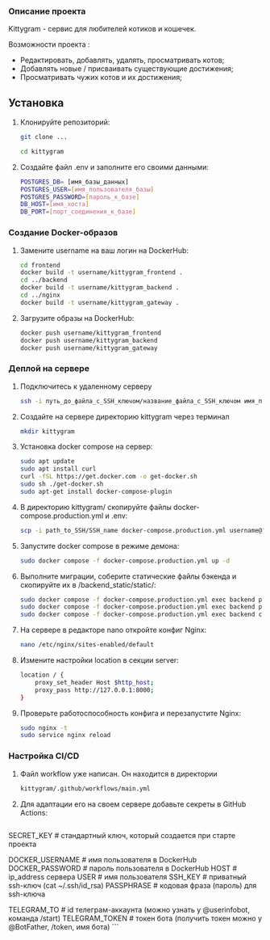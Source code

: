 ### Описание проекта 
Kittygram - сервис для любителей котиков и кошечек.

Возможности проекта :

- Редактировать, добавлять, удалять, просматривать котов;
- Добавлять новые / присваивать существующие достижения; 
- Просматривать чужих котов и их достижения;

## Установка 

1. Клонируйте репозиторий:

    ```bash
    git clone ...
    ```
    ```bash
    cd kittygram
    ```
2. Создайте файл .env и заполните его своими данными:

    ```bash
    POSTGRES_DB= [имя_базы_данных]
    POSTGRES_USER=[имя_пользователя_базы]
    POSTGRES_PASSWORD=[пароль_к_базе]
    DB_HOST=[имя_хоста]
    DB_PORT=[порт_соединения_к_базе]
    ```

### Создание Docker-образов

1.  Замените username на ваш логин на DockerHub:

    ```bash
    cd frontend
    docker build -t username/kittygram_frontend .
    cd ../backend
    docker build -t username/kittygram_backend .
    cd ../nginx
    docker build -t username/kittygram_gateway . 
    ```

2. Загрузите образы на DockerHub:

    ```bash
    docker push username/kittygram_frontend
    docker push username/kittygram_backend
    docker push username/kittygram_gateway
    ```

### Деплой на сервере

1. Подключитесь к удаленному серверу

    ```bash
    ssh -i путь_до_файла_с_SSH_ключом/название_файла_с_SSH_ключом имя_пользователя@ip_адрес_сервера 
    ```

2. Создайте на сервере директорию kittygram через терминал

    ```bash
    mkdir kittygram
    ```

3. Установка docker compose на сервер:

    ```bash
    sudo apt update
    sudo apt install curl
    curl -fSL https://get.docker.com -o get-docker.sh
    sudo sh ./get-docker.sh
    sudo apt-get install docker-compose-plugin
    ```

4. В директорию kittygram/ скопируйте файлы docker-compose.production.yml и .env:

    ```bash
    scp -i path_to_SSH/SSH_name docker-compose.production.yml username@server_ip:/home/username/kittygram/docker-compose.production.yml
    ```

5. Запустите docker compose в режиме демона:

    ```bash
    sudo docker compose -f docker-compose.production.yml up -d
    ```

6. Выполните миграции, соберите статические файлы бэкенда и скопируйте их в /backend_static/static/:

    ```bash
    sudo docker compose -f docker-compose.production.yml exec backend python manage.py migrate
    sudo docker compose -f docker-compose.production.yml exec backend python manage.py collectstatic
    sudo docker compose -f docker-compose.production.yml exec backend cp -r /app/collected_static/. /backend_static/static/
    ```

7. На сервере в редакторе nano откройте конфиг Nginx:

    ```bash
    nano /etc/nginx/sites-enabled/default
    ```

8. Измените настройки location в секции server:

    ```bash
    location / {
        proxy_set_header Host $http_host;
        proxy_pass http://127.0.0.1:8000;
    }
    ```

9. Проверьте работоспособность конфига и перезапустите Nginx:

    ```bash
    sudo nginx -t 
    sudo service nginx reload
    ```

### Настройка CI/CD

1. Файл workflow уже написан. Он находится в директории

    ```bash
    kittygram/.github/workflows/main.yml
    ```

2. Для адаптации его на своем сервере добавьте секреты в GitHub Actions:

    ```bash
SECRET_KEY                     # стандартный ключ, который создается при старте проекта

DOCKER_USERNAME                # имя пользователя в DockerHub
DOCKER_PASSWORD                # пароль пользователя в DockerHub
HOST                           # ip_address сервера
USER                           # имя пользователя
SSH_KEY                        # приватный ssh-ключ (cat ~/.ssh/id_rsa)
PASSPHRASE                     # кодовая фраза (пароль) для ssh-ключа

TELEGRAM_TO                    # id телеграм-аккаунта (можно узнать у @userinfobot, команда /start)
TELEGRAM_TOKEN                 # токен бота (получить токен можно у @BotFather, /token, имя бота)
    ```
